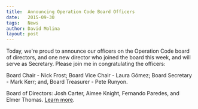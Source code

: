 ```yaml
---
title:  Announcing Operation Code Board Officers
date:   2015-09-30
tags:   News
author: David Molina
layout: post
---
```

Today, we're proud to announce our officers on the Operation Code board of directors, and one new director who joined the board this week, and will serve as Secretary. Please join me in congratulating the officers:

Board Chair - Nick Frost; Board Vice Chair - Laura Gómez; Board Secretary - Mark Kerr; and, Board Treasurer - Pete Runyon.

Board of Directors: Josh Carter, Aimee Knight, Fernando Paredes, and Elmer Thomas. [Learn more](https://operationcode.org/board).

